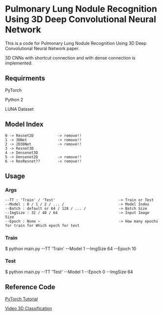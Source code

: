 # Pulmonary Lung Nodule Recognition Using 3D Deep Convolutional Neural Network

This is a code for Pulmonary Lung Nodule Recognition Using 3D Deep Convolutional Neural Network paper.

3D CNNs with shortcut connection and with dense connection is implemented.


## Requirments

PyTorch

Python 2

LUNA Dataset


## Model Index

    0 -> Resnet2D           -> remove!!
    1 -> 3DNet              -> remove!!
    2 -> 2D3DNet            -> remove!!
    3 -> Resnet3D
    4 -> Densenet3D
    5 -> Densenet2D         -> remove!!
    6 -> ResResnet??        -> remove!!
    
## Usage
### Args
    --TT : 'Train' / 'Test'                             -> Train or Test
    --Model : 0 / 1 / 2 / ... /                         -> Model Index
    --Batch : default or 64 / 128 / ... /               -> Batch Size
    --ImgSize : 32 / 48 / 64                            -> Input Image Size
    --Epoch : None ~                                    -> How many epochs for train for Which epoch for test



### Train

$ python main.py --TT 'Train' --Model 1 --ImgSize 64 --Epoch 10
    


### Test
    
$ python main.py --TT 'Test' --Model 1 --Epoch 0 --ImgSize 64


## Reference Code

[PyTorch Tutorial](https://github.com/yunjey/pytorch-tutorial)

[Video 3D Classification](https://github.com/kenshohara/video-classification-3d-cnn-pytorch)



